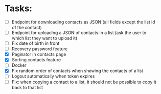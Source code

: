 # Tasks:
- [ ] Endpoint for downloading contacts as JSON (all fields except the list id of the contact)
- [ ] Endpoint for uploading a JSON of contacts in a list (ask the user to which list they want to upload it)
- [ ] Fix date of birth in front
- [ ] Recovery password feature
- [x] Paginator in contacts page
- [x] Sorting contacts feature
- [ ] Docker
- [x] Fix random order of contacts when showing the contacts of a list
- [ ] Logout automatically when token expires
- [ ] Fix: when copying a contact to a list, it should not be possible to copy it back to that list